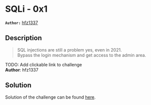 # SQLi - 0x1

**`Author:`** [hfz1337](https://github.com/hfz1337)

## Description
  > SQL injections are still a problem yes, even in 2021.  
  > Bypass the login mechanism and get access to the admin area.  

  TODO: Add clickable link to challenge  
  **Author**: hfz1337

## Solution

Solution of the challenge can be found [here](solution/).
